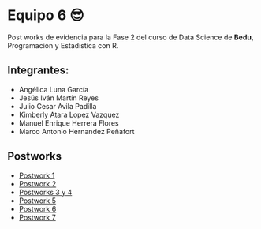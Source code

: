 # Equipo 6 😎

Post works de evidencia para la Fase 2 del curso de Data Science de **Bedu**, Programación y Estadística con R.

## Integrantes:
 - Angélica Luna García
 - Jesús Iván Martín Reyes
 - Julio Cesar Avila Padilla
 - Kimberly Atara Lopez Vazquez
 - Manuel Enrique Herrera Flores
 - Marco Antonio Hernandez Peñafort

## Postworks
- [Postwork 1](https://github.com/AvilaJulio/bedu-ds-equipo6/tree/main/Postwork%201)
- [Postwork 2](https://github.com/AvilaJulio/bedu-ds-equipo6/tree/main/Postwork%202)
- [Postworks 3 y 4](https://github.com/AvilaJulio/bedu-ds-equipo6/tree/main/Postwork%203%20y%204)
- [Postwork 5](https://github.com/AvilaJulio/bedu-ds-equipo6/tree/main/Postwork%205)
- [Postwork 6](https://github.com/AvilaJulio/bedu-ds-equipo6/tree/main/Postwork%206)
- [Postwork 7](https://github.com/AvilaJulio/bedu-ds-equipo6/tree/main/Postwork%207)
